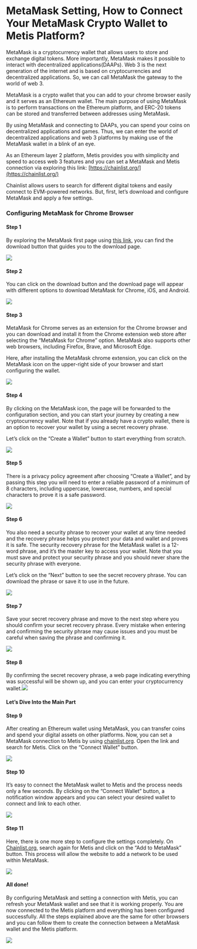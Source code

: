 # MetaMask Setting, How to Connect Your MetaMask Crypto Wallet to Metis Platform?

MetaMask is a cryptocurrency wallet that allows users to store and exchange digital tokens. More importantly, MetaMask makes it possible to interact with decentralized applications(DAAPs). Web 3 is the next generation of the internet and is based on cryptocurrencies and decentralized applications. So, we can call MetaMask the gateway to the world of web 3.

MetaMask is a crypto wallet that you can add to your chrome browser easily and it serves as an Ethereum wallet. The main purpose of using MetaMask is to perform transactions on the Ethereum platform, and ERC-20 tokens can be stored and transferred between addresses using MetaMask.

By using MetaMask and connecting to DAAPs, you can spend your coins on decentralized applications and games. Thus, we can enter the world of decentralized applications and web 3 platforms by making use of the MetaMask wallet in a blink of an eye.

As an Ethereum layer 2 platform, Metis provides you with simplicity and speed to access web 3 features and you can set a MetaMask and Metis connection via exploring this link: [https://chainlist.org/](https://chainlist.org/)

Chainlist allows users to search for different digital tokens and easily connect to EVM-powered networks. But, first, let’s download and configure MetaMask and apply a few settings.

### Configuring MetaMask for Chrome Browser <a href="#_qd5iyevg2c42" id="_qd5iyevg2c42"></a>

#### Step 1 <a href="#_u3s1pu78ioko" id="_u3s1pu78ioko"></a>

By exploring the MetaMask first page using [this link](https://metamask.io/), you can find the download button that guides you to the download page.

![](<../.gitbook/assets/0 (2) (1)>)

#### Step 2 <a href="#_u3wt056jlyg8" id="_u3wt056jlyg8"></a>

You can click on the download button and the download page will appear with different options to download MetaMask for Chrome, iOS, and Android.

![](<../.gitbook/assets/1 (2)>)

#### Step 3 <a href="#_ixexzbfj58f5" id="_ixexzbfj58f5"></a>

MetaMask for Chrome serves as an extension for the Chrome browser and you can download and install it from the Chrome extension web store after selecting the “MetaMask for Chrome” option. MetaMask also supports other web browsers, including Firefox, Brave, and Microsoft Edge.

Here, after installing the MetaMask chrome extension, you can click on the MetaMask icon on the upper-right side of your browser and start configuring the wallet.

![](<../.gitbook/assets/2 (1) (1)>)

#### Step 4 <a href="#_hhjjs0swjrmp" id="_hhjjs0swjrmp"></a>

By clicking on the MetaMask icon, the page will be forwarded to the configuration section, and you can start your journey by creating a new cryptocurrency wallet. Note that if you already have a crypto wallet, there is an option to recover your wallet by using a secret recovery phrase.

Let’s click on the “Create a Wallet” button to start everything from scratch.

![](<../.gitbook/assets/3 (8) (1)>)

#### Step 5 <a href="#_bjccwx9qaqic" id="_bjccwx9qaqic"></a>

There is a privacy policy agreement after choosing “Create a Wallet”, and by passing this step you will need to enter a reliable password of a minimum of 8 characters, including uppercase, lowercase, numbers, and special characters to prove it is a safe password.

![](<../.gitbook/assets/4 (9)>)

#### Step 6 <a href="#_iiqeespq5lty" id="_iiqeespq5lty"></a>

You also need a security phrase to recover your wallet at any time needed and the recovery phrase helps you protect your data and wallet and proves it is safe. The security recovery phrase for the MetaMask wallet is a 12-word phrase, and it’s the master key to access your wallet. Note that you must save and protect your security phrase and you should never share the security phrase with everyone.

Let’s click on the “Next” button to see the secret recovery phrase. You can download the phrase or save it to use in the future.

![](<../.gitbook/assets/5 (6)>)

#### Step 7 <a href="#_hre4a4xlhe7h" id="_hre4a4xlhe7h"></a>

Save your secret recovery phrase and move to the next step where you should confirm your secret recovery phrase. Every mistake when entering and confirming the security phrase may cause issues and you must be careful when saving the phrase and confirming it.

![](<../.gitbook/assets/6 (10) (1)>)

#### Step 8 <a href="#_kj6wei4xt5jn" id="_kj6wei4xt5jn"></a>

By confirming the secret recovery phrase, a web page indicating everything was successful will be shown up, and you can enter your cryptocurrency wallet.![](<../.gitbook/assets/7 (7) (1)>)

#### Let’s Dive Into the Main Part <a href="#_2480o5yf28dt" id="_2480o5yf28dt"></a>

#### Step 9 <a href="#_4gmrl52rzhcb" id="_4gmrl52rzhcb"></a>

After creating an Ethereum wallet using MetaMask, you can transfer coins and spend your digital assets on other platforms. Now, you can set a MetaMask connection to Metis by using [chainlist.org](https://chainlist.org/). Open the link and search for Metis. Click on the “Connect Wallet” button.

![](<../.gitbook/assets/8 (6)>)

#### Step 10 <a href="#_ijic20af0q8" id="_ijic20af0q8"></a>

It’s easy to connect the MetaMask wallet to Metis and the process needs only a few seconds. By clicking on the “Connect Wallet” button, a notification window appears and you can select your desired wallet to connect and link to each other.

![](<../.gitbook/assets/9 (2) (1)>)

#### Step 11 <a href="#_neij7o76ujwb" id="_neij7o76ujwb"></a>

Here, there is one more step to configure the settings completely. On [Chainlist.org](http://chainlist.org/), search again for Metis and click on the “Add to MetaMask” button. This process will allow the website to add a network to be used within MetaMask.

![](<../.gitbook/assets/10 (11) (1)>)

#### All done! <a href="#_lmwn0usdvk8r" id="_lmwn0usdvk8r"></a>

By configuring MetaMask and setting a connection with Metis, you can refresh your MetaMask wallet and see that it is working properly. You are now connected to the Metis platform and everything has been configured successfully. All the steps explained above are the same for other browsers and you can follow them to create the connection between a MetaMask wallet and the Metis platform.

![](<../.gitbook/assets/11 (4) (1)>)
